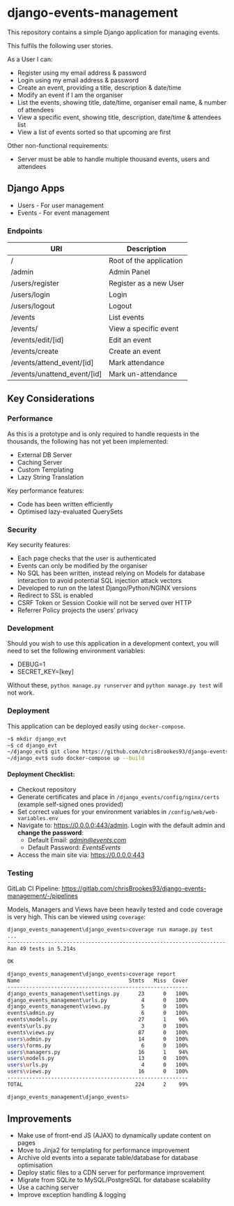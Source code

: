 # django-events-management
This repository contains a simple Django application for managing events.

This fulfils the following user stories. 

As a User I can:
* Register using my email address & password
* Login using my email address & password
* Create an event, providing a title, description & date/time
* Modify an event if I am the organiser
* List the events, showing title, date/time, organiser email name, & number of attendees
* View a specific event, showing title, description, date/time & attendees list
* View a list of events sorted so that upcoming are first

Other non-functional requirements:
* Server must be able to handle multiple thousand events, users and attendees

## Django Apps
* Users - For user management
* Events - For event management

### Endpoints
| URI | Description |
| --- | --- |
| / | Root of the application |
| /admin | Admin Panel |
| /users/register | Register as a new User |
| /users/login | Login | 
| /users/logout | Logout |
| /events | List events |
| /events/<id> | View a specific event |
| /events/edit/[id] | Edit an event |
| /events/create | Create an event |
| /events/attend_event/[id] | Mark attendance |
| /events/unattend_event/[id] | Mark un-attendance |

## Key Considerations

### Performance
As this is a prototype and is only required to handle requests in the thousands, the following has not yet been implemented:
* External DB Server
* Caching Server
* Custom Templating
* Lazy String Translation

Key performance features:
* Code has been written efficiently
* Optimised lazy-evaluated QuerySets

### Security
Key security features:
* Each page checks that the user is authenticated
* Events can only be modified by the organiser
* No SQL has been written, instead relying on Models for database interaction to avoid potential SQL injection attack vectors
* Developed to run on the latest Django/Python/NGINX versions
* Redirect to SSL is enabled
* CSRF Token or Session Cookie will not be served over HTTP
* Referrer Policy projects the users' privacy

### Development
Should you wish to use this application in a development context, you will need to set the following environment variables:
* DEBUG=1
* SECRET_KEY=[key]

Without these, ``python manage.py runserver`` and ``python manage.py test`` will not work.
### Deployment
This application can be deployed easily using ```docker-compose```.

```bash
~$ mkdir django_evt
~$ cd django_evt
~/django_evt$ git clone https://github.com/chrisBrookes93/django-events-management.git .
~/django_evt$ sudo docker-compose up --build
```

#### Deployment Checklist:
* Checkout repository
* Generate certificates and place in ``/django_events/config/nginx/certs`` (example self-signed ones provided)
* Set correct values for your environment variables in ``/config/web/web-variables.env``
* Navigate to: https://0.0.0.0:443/admin. Login with the default admin and **change the password**:
    * Default Email: *admin@events.com*
    * Default Password: *EventsEvents*
* Access the main site via: https://0.0.0.0:443


### Testing

GitLab CI Pipeline: https://gitlab.com/chrisBrookes93/django-events-management/-/pipelines

Models, Managers and Views have been heavily tested and code coverage is very high. This can be viewed using ```coverage```:
```bash
django_events_management\django_events>coverage run manage.py test
...
----------------------------------------------------------------------
Ran 49 tests in 5.214s

OK

django_events_management\django_events>coverage report
Name                                   Stmts   Miss  Cover
----------------------------------------------------------
django_events_management\settings.py      23      0   100%
django_events_management\urls.py           4      0   100%
django_events_management\views.py          5      0   100%
events\admin.py                            6      0   100%
events\models.py                          27      1    96%
events\urls.py                             3      0   100%
events\views.py                           87      0   100%
users\admin.py                            14      0   100%
users\forms.py                             6      0   100%
users\managers.py                         16      1    94%
users\models.py                           13      0   100%
users\urls.py                              4      0   100%
users\views.py                            16      0   100%
----------------------------------------------------------
TOTAL                                    224      2    99%

django_events_management\django_events>
```

## Improvements
* Make use of front-end JS (AJAX) to dynamically update content on pages
* Move to Jinja2 for templating for performance improvement
* Archive old events into a separate table/database for database optimisation
* Deploy static files to a CDN server for performance improvement
* Migrate from SQLite to MySQL/PostgreSQL for database scalability
* Use a caching server
* Improve exception handling & logging
